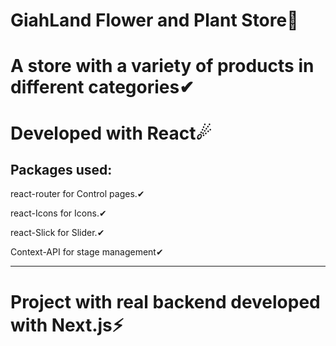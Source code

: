 <h1>GiahLand Flower and Plant Store🌱</h1>
<h1>A store with a variety of products in different categories✔</h1>
<h1>Developed with React☄</h1>
<h2>Packages used:</h2>
<p>react-router for Control pages.✔</p>
<p>react-Icons for Icons.✔</p>
<p>react-Slick for Slider.✔</p>
<p>Context-API for stage management✔</p>
<hr>
<h1>Project with real backend developed with Next.js⚡</h1>
